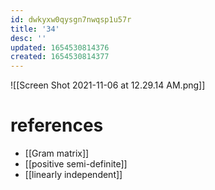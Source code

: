 ```yaml
---
id: dwkyxw0qysgn7nwqsp1u57r
title: '34'
desc: ''
updated: 1654530814376
created: 1654530814377
---
```

![[Screen Shot 2021-11-06 at 12.29.14 AM.png]]
# references
- [[Gram matrix]]
- [[positive semi-definite]]
- [[linearly independent]]
